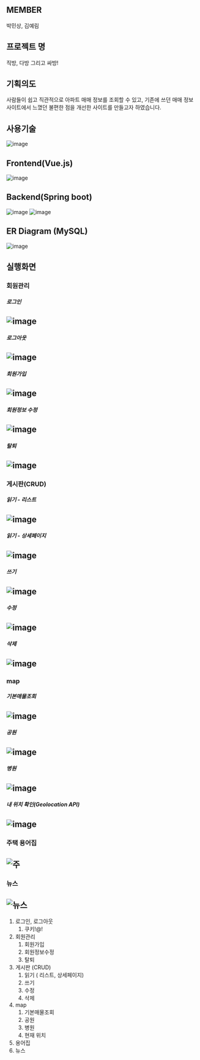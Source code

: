 ## MEMBER
박민상, 김예림

## 프로젝트 명
직방, 다방 그리고 싸방!


## 기획의도
사람들이 쉽고 직관적으로 아파트 매매 정보를 조회할 수 있고,
기존에 쓰던 매매 정보 사이트에서 느꼈던 불편한 점을 개선한 사이트를 만들고자 하였습니다.

## 사용기술
![image](/uploads/ce009128fbc6421c44f4914189b7445a/image.png)

## Frontend(Vue.js) 
![image](/uploads/56bf5c7d580ea0f21af79adfc3751a9f/image.png)

## Backend(Spring boot)
![image](/uploads/88d43bf47f0afba7558155b437f6a7ba/image.png)
![image](/uploads/8348d63bbeb1bed603d0efbc0fe49ce1/image.png)

## ER Diagram (MySQL)
![image](/uploads/71f32a5988e68160bc5d428623dea32d/image.png)


## 실행화면

### 회원관리

##### 로그인
![image](/uploads/03ba3f009b2c990d3d7b24edeaa9e0df/image.png)
---------- 
##### 로그아웃
![image](/uploads/7f0d816944b0fca38bf8f96181303a85/image.png)
---------- 
##### 회원가입
![image](/uploads/d7def99a2de9cf483d5ab04fd1bfa74e/image.png)
---------- 
##### 회원정보 수정
![image](/uploads/ac2e77612f8591b648d126c62f4ff645/image.png)
---------- 
##### 탈퇴
![image](/uploads/343fd42f17a60eafb733719855d8417b/image.png)
---------- 
### 게시판(CRUD)

##### 읽기 - 리스트
![image](/uploads/790061878ae030e284eeaf15bc2e3ff2/image.png)
---------- 
##### 읽기 - 상세페이지
![image](/uploads/5de7288ea0dff9b5d5f29f2c4cee1b91/image.png)
---------- 
##### 쓰기
![image](/uploads/ee78e7dd5150341ebbc25c66ea6e677d/image.png)
---------- 
##### 수정
![image](/uploads/392ec98d076b5f8d57b185af5c958ff4/image.png)
---------- 
##### 삭제
![image](/uploads/5de7288ea0dff9b5d5f29f2c4cee1b91/image.png)
---------- 
### map

##### 기본매물조회
![image](/uploads/87a01c9064a2936bdd0aee494d3cb6a5/image.png)
---------- 
##### 공원
![image](/uploads/1608e62e562a02daa520ab1b6bd3f82d/image.png)
---------- 
##### 병원
![image](/uploads/5d64a838320afeafb16c0bb89ff983da/image.png)
---------- 
##### 내 위치 확인(Geolocation API)
![image](/uploads/52cf85406f81620b1cb64303d1b95bc5/image.png)
---------- 
### 주택 용어집
![주](/uploads/e16f56fcb3a9a37871733045f8b19f66/주.png)
---------- 
### 뉴스
![뉴스](/uploads/f845ed6f8d0e02a9197140f2592a5961/뉴스.png)
---------- 

1. 로그인, 로그아웃
    1. 쿠키!@!
2. 회원관리
    1. 회원가입
    2. 회원정보수정
    3. 탈퇴
3. 게시판 (CRUD)
    1. 읽기 ( 리스트, 상세페이지)
    2. 쓰기
    3. 수정
    4. 삭제
4. map
    1. 기본매물조회
    2. 공원
    3. 병원
    4. 현재 위치
5. 용어집
6. 뉴스